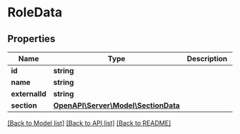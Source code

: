 # RoleData

## Properties
Name | Type | Description | Notes
------------ | ------------- | ------------- | -------------
**id** | **string** |  | 
**name** | **string** |  | 
**externalId** | **string** |  | [optional] 
**section** | [**OpenAPI\Server\Model\SectionData**](SectionData.md) |  | 

[[Back to Model list]](../README.md#documentation-for-models) [[Back to API list]](../README.md#documentation-for-api-endpoints) [[Back to README]](../README.md)


